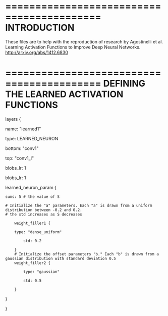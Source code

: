 ==========================================
INTRODUCTION
==========================================
These files are to help with the reproduction of research by Agostinelli et al. Learning Activation Functions to Improve Deep Neural Networks. http://arxiv.org/abs/1412.6830

==========================================
DEFINING THE LEARNED ACTIVATION FUNCTIONS
==========================================
layers {

  name: "learned1"
  
  type: LEARNED_NEURON
  
  bottom: "conv1"
  
  top: "conv1_l"
  
  blobs_lr: 1 
  
  blobs_lr: 1
  
  learned_neuron_param {
  
	sums: 5 # the value of S
		
	# Initialize the "a" parameters. Each "a" is drawn from a uniform distribution between -0.2 and 0.2.
	# the std increases as S decreases
		
    	weight_filler1 {
    	
		type: "dense_uniform"
		
     		std: 0.2
     		
    	}
    	# Initialize the offset parameters "b." Each "b" is drawn from a gaussian distribution with standard deviation 0.5
    	weight_filler2 {
    	
      		type: "gaussian"
      		
      		std: 0.5
      		
    	}
  }
  
}
